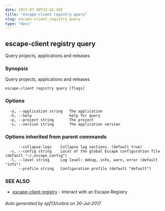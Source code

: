 ```yaml
---
date: 2017-07-30T23:41:10Z
title: "escape-client registry query"
slug: escape-client_registry_query
type: "docs"
---
```

## escape-client registry query

Query projects, applications and releases

### Synopsis


Query projects, applications and releases

```
escape-client registry query [flags]
```

### Options

```
  -a, --application string   The application
  -h, --help                 help for query
  -p, --project string       The project
  -v, --version string       The application version
```

### Options inherited from parent commands

```
      --collapse-logs    Collapse log sections. (default true)
  -c, --config string    Local of the global Escape configuration file (default "~/.escape_config")
  -l, --level string     Log level: debug, info, warn, error (default "info")
      --profile string   Configuration profile (default "default")
```

### SEE ALSO
* [escape-client registry](../escape-client_registry/)	 - Interact with an Escape Registry

###### Auto generated by spf13/cobra on 30-Jul-2017
